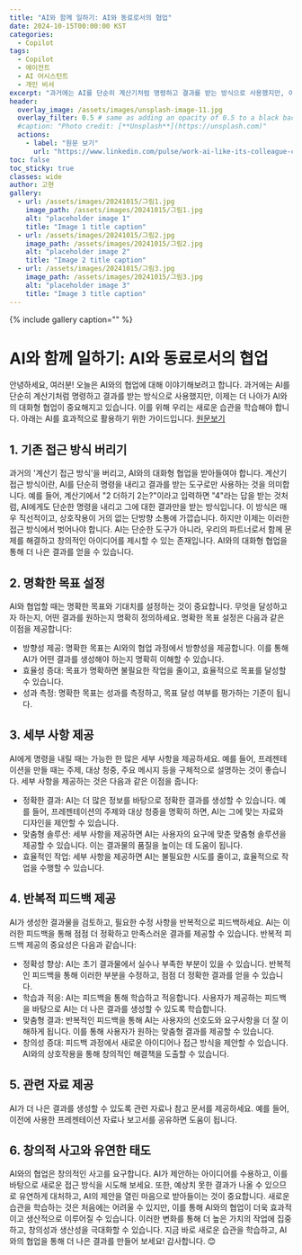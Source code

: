 ```yaml
---
title: "AI와 함께 일하기: AI와 동료로서의 협업"
date: 2024-10-15T00:00:00 KST
categories:
  - Copilot
tags:
  - Copilot
  - 에이전트
  - AI 어시스턴트
  - 개인 비서
excerpt: "과거에는 AI를 단순히 계산기처럼 명령하고 결과를 받는 방식으로 사용했지만, 이제는 더 나아가 AI와의 대화형 협업이 중요해지고 있습니다.  아래는 AI를 효과적으로 활용하기 위한 가이드입니다."
header:
  overlay_image: /assets/images/unsplash-image-11.jpg
  overlay_filter: 0.5 # same as adding an opacity of 0.5 to a black background
  #caption: "Photo credit: [**Unsplash**](https://unsplash.com)"
  actions:
    - label: "원문 보기"
      url: "https://www.linkedin.com/pulse/work-ai-like-its-colleague-calculator-jared-spataro-acghc/"
toc: false
toc_sticky: true
classes: wide
author: 고현
gallery:
  - url: /assets/images/20241015/그림1.jpg
    image_path: /assets/images/20241015/그림1.jpg
    alt: "placeholder image 1"
    title: "Image 1 title caption"
  - url: /assets/images/20241015/그림2.jpg
    image_path: /assets/images/20241015/그림2.jpg
    alt: "placeholder image 2"
    title: "Image 2 title caption"
  - url: /assets/images/20241015/그림3.jpg
    image_path: /assets/images/20241015/그림3.jpg
    alt: "placeholder image 3"
    title: "Image 3 title caption"
---
```


{% include gallery caption="" %}


# AI와 함께 일하기: AI와 동료로서의 협업

안녕하세요, 여러분!
오늘은 AI와의 협업에 대해 이야기해보려고 합니다. 과거에는 AI를 단순히 계산기처럼 명령하고 결과를 받는 방식으로 사용했지만, 이제는 더 나아가 AI와의 대화형 협업이 중요해지고 있습니다. 이를 위해 우리는 새로운 습관을 학습해야 합니다. 아래는 AI를 효과적으로 활용하기 위한 가이드입니다. [원문보기](https://www.linkedin.com/pulse/work-ai-like-its-colleague-calculator-jared-spataro-acghc?utm_source=share&utm_medium=member_android&utm_campaign=share_via)

## 1. 기존 접근 방식 버리기

과거의 '계산기 접근 방식’을 버리고, AI와의 대화형 협업을 받아들여야 합니다. 계산기 접근 방식이란, AI를 단순히 명령을 내리고 결과를 받는 도구로만 사용하는 것을 의미합니다. 예를 들어, 계산기에서 "2 더하기 2는?"이라고 입력하면 "4"라는 답을 받는 것처럼, AI에게도 단순한 명령을 내리고 그에 대한 결과만을 받는 방식입니다. 이 방식은 매우 직선적이고, 상호작용이 거의 없는 단방향 소통에 가깝습니다.
하지만 이제는 이러한 접근 방식에서 벗어나야 합니다. AI는 단순한 도구가 아니라, 우리의 파트너로서 함께 문제를 해결하고 창의적인 아이디어를 제시할 수 있는 존재입니다. AI와의 대화형 협업을 통해 더 나은 결과를 얻을 수 있습니다.

## 2. 명확한 목표 설정

AI와 협업할 때는 명확한 목표와 기대치를 설정하는 것이 중요합니다. 무엇을 달성하고자 하는지, 어떤 결과를 원하는지 명확히 정의하세요. 명확한 목표 설정은 다음과 같은 이점을 제공합니다:
- 방향성 제공: 명확한 목표는 AI와의 협업 과정에서 방향성을 제공합니다. 이를 통해 AI가 어떤 결과를 생성해야 하는지 명확히 이해할 수 있습니다.
- 효율성 증대: 목표가 명확하면 불필요한 작업을 줄이고, 효율적으로 목표를 달성할 수 있습니다.
- 성과 측정: 명확한 목표는 성과를 측정하고, 목표 달성 여부를 평가하는 기준이 됩니다.

## 3. 세부 사항 제공

AI에게 명령을 내릴 때는 가능한 한 많은 세부 사항을 제공하세요. 예를 들어, 프레젠테이션을 만들 때는 주제, 대상 청중, 주요 메시지 등을 구체적으로 설명하는 것이 좋습니다. 세부 사항을 제공하는 것은 다음과 같은 이점을 줍니다:
- 정확한 결과: AI는 더 많은 정보를 바탕으로 정확한 결과를 생성할 수 있습니다. 예를 들어, 프레젠테이션의 주제와 대상 청중을 명확히 하면, AI는 그에 맞는 자료와 디자인을 제안할 수 있습니다.
- 맞춤형 솔루션: 세부 사항을 제공하면 AI는 사용자의 요구에 맞춘 맞춤형 솔루션을 제공할 수 있습니다. 이는 결과물의 품질을 높이는 데 도움이 됩니다.
- 효율적인 작업: 세부 사항을 제공하면 AI는 불필요한 시도를 줄이고, 효율적으로 작업을 수행할 수 있습니다.

## 4. 반복적 피드백 제공

AI가 생성한 결과물을 검토하고, 필요한 수정 사항을 반복적으로 피드백하세요. AI는 이러한 피드백을 통해 점점 더 정확하고 만족스러운 결과를 제공할 수 있습니다. 반복적 피드백 제공의 중요성은 다음과 같습니다:
- 정확성 향상: AI는 초기 결과물에서 실수나 부족한 부분이 있을 수 있습니다. 반복적인 피드백을 통해 이러한 부분을 수정하고, 점점 더 정확한 결과를 얻을 수 있습니다.
- 학습과 적응: AI는 피드백을 통해 학습하고 적응합니다. 사용자가 제공하는 피드백을 바탕으로 AI는 더 나은 결과를 생성할 수 있도록 학습합니다.
- 맞춤형 결과: 반복적인 피드백을 통해 AI는 사용자의 선호도와 요구사항을 더 잘 이해하게 됩니다. 이를 통해 사용자가 원하는 맞춤형 결과를 제공할 수 있습니다.
- 창의성 증대: 피드백 과정에서 새로운 아이디어나 접근 방식을 제안할 수 있습니다. AI와의 상호작용을 통해 창의적인 해결책을 도출할 수 있습니다.

## 5. 관련 자료 제공

AI가 더 나은 결과를 생성할 수 있도록 관련 자료나 참고 문서를 제공하세요. 예를 들어, 이전에 사용한 프레젠테이션 자료나 보고서를 공유하면 도움이 됩니다.

## 6. 창의적 사고와 유연한 태도

AI와의 협업은 창의적인 사고를 요구합니다. AI가 제안하는 아이디어를 수용하고, 이를 바탕으로 새로운 접근 방식을 시도해 보세요. 또한, 예상치 못한 결과가 나올 수 있으므로 유연하게 대처하고, AI의 제안을 열린 마음으로 받아들이는 것이 중요합니다.
새로운 습관을 학습하는 것은 처음에는 어려울 수 있지만, 이를 통해 AI와의 협업이 더욱 효과적이고 생산적으로 이루어질 수 있습니다. 이러한 변화를 통해 더 높은 가치의 작업에 집중하고, 창의성과 생산성을 극대화할 수 있습니다. 지금 바로 새로운 습관을 학습하고, AI와의 협업을 통해 더 나은 결과를 만들어 보세요!
감사합니다. 😊



